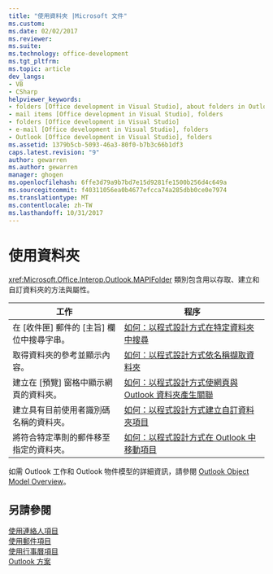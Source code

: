 ```yaml
---
title: "使用資料夾 |Microsoft 文件"
ms.custom: 
ms.date: 02/02/2017
ms.reviewer: 
ms.suite: 
ms.technology: office-development
ms.tgt_pltfrm: 
ms.topic: article
dev_langs:
- VB
- CSharp
helpviewer_keywords:
- folders [Office development in Visual Studio], about folders in Outlook
- mail items [Office development in Visual Studio], folders
- folders [Office development in Visual Studio]
- e-mail [Office development in Visual Studio], folders
- Outlook [Office development in Visual Studio], folders
ms.assetid: 1379b5cb-5093-46a3-80f0-b7b3c66b1df3
caps.latest.revision: "9"
author: gewarren
ms.author: gewarren
manager: ghogen
ms.openlocfilehash: 6ffe3d79a9b7bd7e15d9281fe1500b256d4c649a
ms.sourcegitcommit: f40311056ea0b4677efcca74a285dbb0ce0e7974
ms.translationtype: MT
ms.contentlocale: zh-TW
ms.lasthandoff: 10/31/2017
---
```

# <a name="working-with-folders"></a>使用資料夾
  <xref:Microsoft.Office.Interop.Outlook.MAPIFolder> 類別包含用以存取、建立和自訂資料夾的方法與屬性。  
  
|工作|程序|  
|----------|---------------|  
|在 [收件匣] 郵件的 [主旨] 欄位中搜尋字串。|[如何：以程式設計方式在特定資料夾中搜尋](../vsto/how-to-programmatically-search-within-a-specific-folder.md)|  
|取得資料夾的參考並顯示內容。|[如何：以程式設計方式依名稱擷取資料夾](../vsto/how-to-programmatically-retrieve-a-folder-by-name.md)|  
|建立在 [預覽] 窗格中顯示網頁的資料夾。|[如何：以程式設計方式使網頁與 Outlook 資料夾產生關聯](../vsto/how-to-programmatically-associate-a-web-page-with-an-outlook-folder.md)|  
|建立具有目前使用者識別碼名稱的資料夾。|[如何：以程式設計方式建立自訂資料夾項目](../vsto/how-to-programmatically-create-custom-folder-items.md)|  
|將符合特定準則的郵件移至指定的資料夾。|[如何：以程式設計方式在 Outlook 中移動項目](../vsto/how-to-programmatically-move-items-in-outlook.md)|  
  
 如需 Outlook 工作和 Outlook 物件模型的詳細資訊，請參閱 [Outlook Object Model Overview](../vsto/outlook-object-model-overview.md)。  
  
## <a name="see-also"></a>另請參閱  
 [使用連絡人項目](../vsto/working-with-contact-items.md)   
 [使用郵件項目](../vsto/working-with-mail-items.md)   
 [使用行事曆項目](../vsto/working-with-calendar-items.md)   
 [Outlook 方案](../vsto/outlook-solutions.md)  
  
  